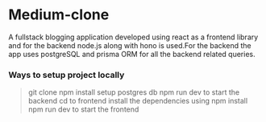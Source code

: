 # Medium-clone
A fullstack blogging application developed using react as a frontend library and for the backend node.js along with hono is used.For the backend the app uses postgreSQL and prisma ORM for all the backend related queries.
### Ways to setup project locally
>git clone
>npm install
>setup postgres db
>npm run dev to start the backend
>cd to frontend
>install the dependencies using npm install
>npm run dev to start the frontend
